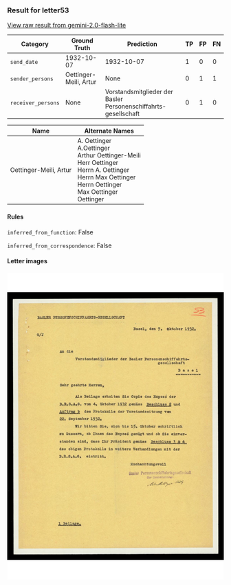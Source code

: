 ### Result for letter53
[View raw result from gemini-2.0-flash-lite](https://github.com/RISE-UNIBAS/humanities_data_benchmark/blob/main/results/2025-04-11/T20/request_T20_letter53.json)

| Category          | Ground Truth | Prediction | TP | FP | FN |
|------------------|--------------|------------|----|----|----|
| `send_date`        | 1932-10-07 | 1932-10-07 | 1 | 0 | 0 |
| `sender_persons`  | Oettinger-Meili, Artur | None | 0 | 1 | 1 |
| `receiver_persons` | None | Vorstandsmitglieder der Basler Personenschiffahrts-gesellschaft | 0 | 1 | 0 |

| Name | Alternate Names |
| --- | --- |
| Oettinger-Meili, Artur | A. Oettinger<br>A.Oettinger<br>Arthur Oettinger-Meili<br>Herr Oettinger<br>Herrn A. Oettinger<br>Herrn Max Oettinger<br>Herrn Oettinger<br>Max Oettinger<br>Oettinger |

#### Rules
`inferred_from_function`: False

`inferred_from_correspondence`: False

#### Letter images

<img src="https://github.com/RISE-UNIBAS/humanities_data_benchmark/blob/main/benchmarks/metadata_extraction/images/letter53_p1.jpg?raw=true" alt="letter53_p1.jpg" width="800px">